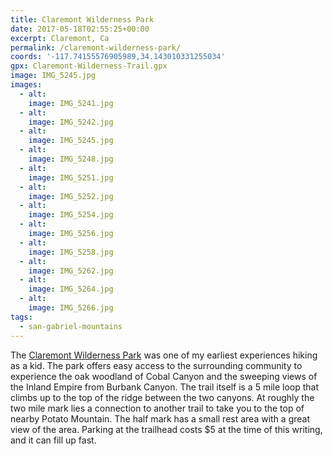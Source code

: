 ```yaml
---
title: Claremont Wilderness Park
date: 2017-05-18T02:55:25+00:00
excerpt: Claremont, Ca
permalink: /claremont-wilderness-park/
coords: '-117.74155576905989,34.143010331255034'
gpx: Claremont-Wilderness-Trail.gpx
image: IMG_5245.jpg
images:
  - alt: 
    image: IMG_5241.jpg
  - alt: 
    image: IMG_5242.jpg
  - alt: 
    image: IMG_5245.jpg
  - alt: 
    image: IMG_5248.jpg
  - alt: 
    image: IMG_5251.jpg
  - alt: 
    image: IMG_5252.jpg
  - alt: 
    image: IMG_5254.jpg
  - alt: 
    image: IMG_5256.jpg
  - alt: 
    image: IMG_5258.jpg
  - alt: 
    image: IMG_5262.jpg
  - alt: 
    image: IMG_5264.jpg
  - alt: 
    image: IMG_5266.jpg
tags:
  - san-gabriel-mountains
---
```

The <a href="http://www.ci.claremont.ca.us/government/departments-divisions/human-services/parks/claremont-hills-wilderness-park-chwp/history-of-claremont-hills-wilderness-park">Claremont Wilderness Park</a> was one of my earliest experiences hiking as a kid. The park offers easy access to the surrounding community to experience the oak woodland of Cobal Canyon and the sweeping views of the Inland Empire from Burbank Canyon. The trail itself is a 5 mile loop that climbs up to the top of the ridge between the two canyons. At roughly the two mile mark lies a connection to another trail to take you to the top of nearby Potato Mountain. The half mark has a small rest area with a great view of the area. Parking at the trailhead costs $5 at the time of this writing, and it can fill up fast.




